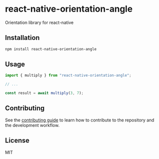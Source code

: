 # react-native-orientation-angle

Orientation library for react-native

## Installation

```sh
npm install react-native-orientation-angle
```

## Usage

```js
import { multiply } from "react-native-orientation-angle";

// ...

const result = await multiply(3, 7);
```

## Contributing

See the [contributing guide](CONTRIBUTING.md) to learn how to contribute to the repository and the development workflow.

## License

MIT
